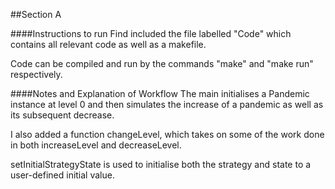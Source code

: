 ##Section A

####Instructions to run
Find included the file labelled "Code" which contains all relevant code as 
well as a makefile.

Code can be compiled and run by the commands "make" and "make run" 
respectively.

####Notes and Explanation of Workflow
The main initialises a Pandemic instance at level 0 and then simulates 
the increase of a pandemic as well as its subsequent decrease. 

I also added a function changeLevel, which takes on some of the work done
in both increaseLevel and decreaseLevel.

setInitialStrategyState is used to initialise both the strategy and state 
to a user-defined initial value.  